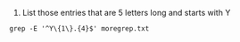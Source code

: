 1) List those entries that are 5 letters long and starts with Y

`
grep -E '^Y\{1\}.{4}$' moregrep.txt
`
